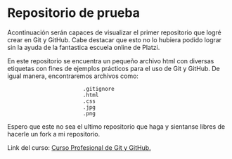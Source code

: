 # Repositorio de prueba

Acontinuación serán capaces de visualizar el primer repositorio que logré crear en Git y GitHub. Cabe destacar que esto no lo hubiera podido lograr sin la ayuda de la fantastica escuela online de Platzi.

En este repositorio se encuentra un pequeño archivo html con diversas etiquetas con fines de ejemplos prácticos para el uso de Git y GitHub. De igual manera, encontraremos archivos como: 
							
							.gitignore
							.html
							.css
							.jpg
							.png
							
							
							

Espero que este no sea el ultimo repositorio que haga y sientanse libres de hacerle un fork a mi repositorio. 

Link del curso: [Curso Profesional de Git y GitHub. ](http://https://platzi.com/clases/git-github/ "Curso Profesional de Git y GitHub. ")